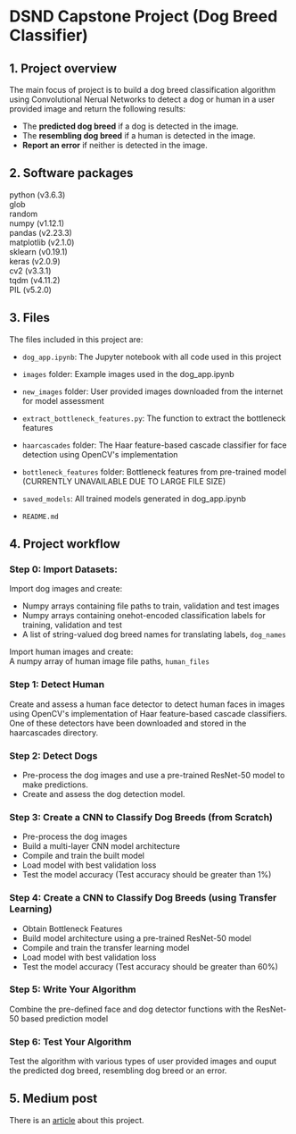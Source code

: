 
# DSND Capstone Project (Dog Breed Classifier)

## 1. Project overview

The main focus of project is to build a dog breed classification algorithm using Convolutional Nerual Networks to detect a dog or human in a user provided image and return the following results:

* The **predicted dog breed** if a dog is detected in the image.
* The **resembling dog breed** if a human is detected in the image.
* **Report an error** if neither is detected in the image.

## 2. Software packages

python (v3.6.3)<br>
glob<br>
random<br>
numpy (v1.12.1)<br>
pandas (v2.23.3)<br>
matplotlib (v2.1.0)<br>
sklearn (v0.19.1)<br>
keras (v2.0.9)<br>
cv2 (v3.3.1)<br>
tqdm (v4.11.2)<br>
PIL (v5.2.0)<br>

## 3. Files

The files included in this project are:

* `dog_app.ipynb`: The Jupyter notebook with all code used in this project


* `images` folder: Example images used in the dog_app.ipynb


* `new_images` folder: User provided images downloaded from the internet for model assessment


* `extract_bottleneck_features.py`: The function to extract the bottleneck features


* `haarcascades` folder: The Haar feature-based cascade classifier for face detection using OpenCV's implementation


* `bottleneck_features` folder: Bottleneck features from pre-trained model (CURRENTLY UNAVAILABLE DUE TO LARGE FILE SIZE)


* `saved_models`: All trained models generated in dog_app.ipynb


*  `README.md`

## 4. Project workflow

### **Step 0: Import Datasets:**
Import dog images and create:
* Numpy arrays containing file paths to train, validation and test images
* Numpy arrays containing onehot-encoded classification labels for training, validation and test 
* A list of string-valued dog breed names for translating labels, `dog_names`

Import human images and create: <br>
A numpy array of human image file paths, `human_files`

### **Step 1: Detect Human**
Create and assess a human face detector to detect human faces in images using OpenCV's implementation of Haar feature-based cascade classifiers. One of these detectors have been downloaded and stored in the haarcascades directory.

### **Step 2: Detect Dogs** 
* Pre-process the dog images and use a pre-trained ResNet-50 model to make predictions. 
* Create and assess the dog detection model.


### **Step 3: Create a CNN to Classify Dog Breeds (from Scratch)**
* Pre-process the dog images
* Build a multi-layer CNN model architecture
* Compile and train the built model
* Load model with best validation loss 
* Test the model accuracy (Test accuracy should be greater than 1%)

### **Step 4: Create a CNN to Classify Dog Breeds (using Transfer Learning)**
* Obtain Bottleneck Features
* Build model architecture using a pre-trained ResNet-50 model
* Compile and train the transfer learning model
* Load model with best validation loss 
* Test the model accuracy (Test accuracy should be greater than 60%)

### **Step 5: Write Your Algorithm**
Combine the pre-defined face and dog detector functions with the ResNet-50 based prediction model

### **Step 6: Test Your Algorithm**
Test the algorithm with various types of user provided images and ouput the predicted dog breed, resembling dog breed or an error.

## 5. Medium post
There is an [article](https://medium.com/@yolanda091107/image-classifier-101-a-dog-breed-example-cd96a1038a52) about this project.
